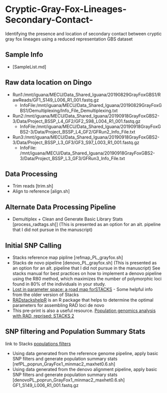 # Cryptic-Gray-Fox-Lineages-Secondary-Contact-
Identifying the presence and location of secondary contact between cryptic gray fox lineages using a reduced representation GBS dataset

## **Sample Info**
* [SampleList.md]

## Raw data location on Dingo
* Run1:/mnt/iguana/MECU/Data_Shared_Iguana/20190829GrayFoxGBS1/RawReads/GF1_S149_L006_R1_001.fastq.gz
  * InfoFile:/mnt/iguana/MECU/Data_Shared_Iguana/20190829GrayFoxGBS1/Demultiplexing/Info_File_Demultiplexing.txt 
* Run2:/mnt/iguana/MECU/Data_Shared_Iguana/20190918GrayFoxGBS2-3/Data/Project_BSSP_L4_GF2/GF2_S98_L004_R1_001.fastq.gz
  * InfoFile:/mnt/iguana/MECU/Data_Shared_Iguana/20190918GrayFoxGBS2-3/Data/Project_BSSP_L4_GF2/GFRun2_Info_File.txt
* Run3:/mnt/iguana/MECU/Data_Shared_Iguana/20190918GrayFoxGBS2-3/Data/Project_BSSP_L3_GF3/GF3_S97_L003_R1_001.fastq.gz
  * InfoFile: /mnt/iguana/MECU/Data_Shared_Iguana/20190918GrayFoxGBS2-3/Data/Project_BSSP_L3_GF3/GFRun3_Info_File.txt  

## **Data Processing**
* Trim reads [trim.sh]
* Align to reference [align.sh]

## **Alternate Data Processing Pipeline**
* Demultiplex + Clean and Generate Basic Library Stats [process_radtags.sh[] (This is presented as an option for an alt. pipeline that I did not pursue in the manuscript)

## Initial SNP Calling
* Stacks reference map pipline [refmap_PL_grayfox.sh]
* Stacks de novo pipeline [denovo_PL_grayfox.sh] (This is presented as an option for an alt. pipeline that I did not pursue in the manuscript) See stacks manual for best practices on how to implement a denovo pipeline using the R80 method, which maximizes the number of polymorphic loci found in 80% of the individuals in your study.
 *  [Lost in parameter space: a road map forSTACKS](https://besjournals.onlinelibrary.wiley.com/doi/epdf/10.1111/2041-210X.12775) - Some helpful info from the older version of Stacks
 *  [RADstackshelpR](https://devonderaad.github.io/RADstackshelpR/index.html) is an R package that helps to determine the optimal parameters for assembling RAD loci de novo
 *  This pre-print is also a useful resource. [Population genomics analysis with RAD, reprised: STACKS 2](https://www.biorxiv.org/content/biorxiv/early/2021/11/04/2021.11.02.466953.full.pdf) 

## SNP filtering and Population Summary Stats
link to Stacks [populations filters]( http://catchenlab.life.illinois.edu/stacks/comp/populations.php)
* Using data generated from the reference genome pipeline, apply basic SNP filters and generate population summary stats [refPL_poprun_GrayFox1_minmac2_maxhet0.6.sh]
* Using data generated from the denovo alignment pipeline, apply basic SNP filters and generate population summary stats [denovoPL_poprun_GrayFox1_minmac2_maxhet0.6.sh]
GF1_S149_L006_R1_001.fastq.gz

